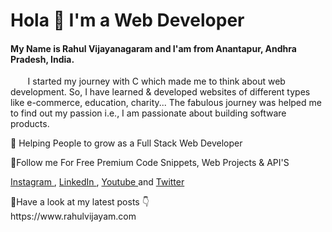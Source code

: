 # Hola 🙂  I'm a Web Developer
#### My Name is  Rahul Vijayanagaram and I'am from Anantapur, Andhra Pradesh, India.
<p>
  &nbsp;&nbsp;&nbsp;&nbsp;&nbsp;&nbsp; I started my journey with C which made me to think about web development. 
So, I have learned & developed websites of different types like e-commerce, education, charity...                                       
The fabulous journey was helped me to find out my passion i.e., I am passionate about building software products.
</p>
🤘 Helping People to grow as a Full Stack Web Developer

🌟Follow me For Free Premium Code Snippets, Web Projects & API'S 

[ Instagram ](https://instagram.com/rahulvijayam), [ LinkedIn ](https://in.linkedin.com/in/RahulVijayam), [ Youtube ](https://www.youtube.com/channel/UCEiRaukO0mMArmQ4D5WoEjw) and  [ Twitter ](https://twitter.com/RahulVijayam) 

<p> 🔮Have a look at my latest posts 👇<br> https://www.rahulvijayam.com </p>
